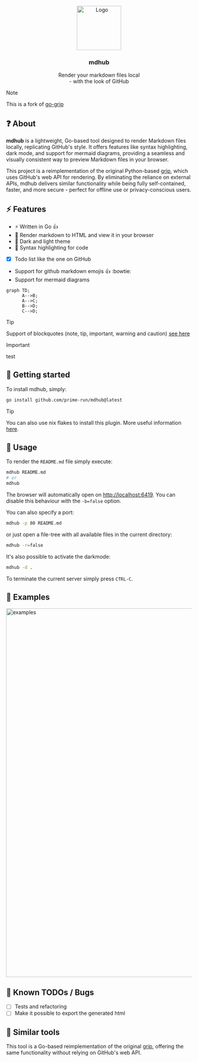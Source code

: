 <br />
<div align="center">
  <a href="#">
    <img src=".github/docs/logo-1.png" alt="Logo" height="120">
  </a>

  <h3 align="center">mdhub</h3>

  <p align="center">
    Render your markdown files local<br>- with the look of GitHub
  </p>
</div>

> [!NOTE]
> This is a fork of [go-grip](https://github.com/chrishrb/go-grip)

## :question: About

**mdhub** is a lightweight, Go-based tool designed to render Markdown files locally, replicating GitHub's style. It offers features like syntax highlighting, dark mode, and support for mermaid diagrams, providing a seamless and visually consistent way to preview Markdown files in your browser.

This project is a reimplementation of the original Python-based [grip](https://github.com/joeyespo/grip), which uses GitHub's web API for rendering. By eliminating the reliance on external APIs, mdhub delivers similar functionality while being fully self-contained, faster, and more secure - perfect for offline use or privacy-conscious users.

## :zap: Features

- :zap: Written in Go :+1:
- 📄 Render markdown to HTML and view it in your browser
- 📱 Dark and light theme
- 🎨 Syntax highlighting for code
- [x] Todo list like the one on GitHub
- Support for github markdown emojis :+1: :bowtie:
- Support for mermaid diagrams

```mermaid
graph TD;
      A-->B;
      A-->C;
      B-->D;
      C-->D;
```

> [!TIP]
> Support of blockquotes (note, tip, important, warning and caution) [see here](https://github.com/orgs/community/discussions/16925)

> [!IMPORTANT]
>
> test

## :rocket: Getting started

To install mdhub, simply:

```bash
go install github.com/prime-run/mdhub@latest
```

> [!TIP]
> You can also use nix flakes to install this plugin.
> More useful information [here](https://nixos.wiki/wiki/Flakes).

## :hammer: Usage

To render the `README.md` file simply execute:

```bash
mdhub README.md
# or
mdhub
```

The browser will automatically open on <http://localhost:6419>. You can disable this behaviour with the `-b=false` option.

You can also specify a port:

```bash
mdhub -p 80 README.md
```

or just open a file-tree with all available files in the current directory:

```bash
mdhub -r=false
```

It's also possible to activate the darkmode:

```bash
mdhub -d .
```

To terminate the current server simply press `CTRL-C`.

## :pencil: Examples

<img src="./.github/docs/example-1.png" alt="examples" width="1000"/>

## :bug: Known TODOs / Bugs

- [ ] Tests and refactoring
- [ ] Make it possible to export the generated html

## :pushpin: Similar tools

This tool is a Go-based reimplementation of the original [grip](https://github.com/joeyespo/grip), offering the same functionality without relying on GitHub's web API.
